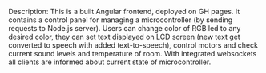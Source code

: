 Description: This is a built Angular frontend, deployed on GH pages. It contains a control panel for managing a microcontroller (by sending requests to Node.js server). Users can change color of RGB led to any desired color, they can set text displayed on LCD screen (new text get converted to speech with added text-to-speech), control motors and check current sound levels and temperature of room. With integrated websockets all clients are informed about current state of microcontroller.

